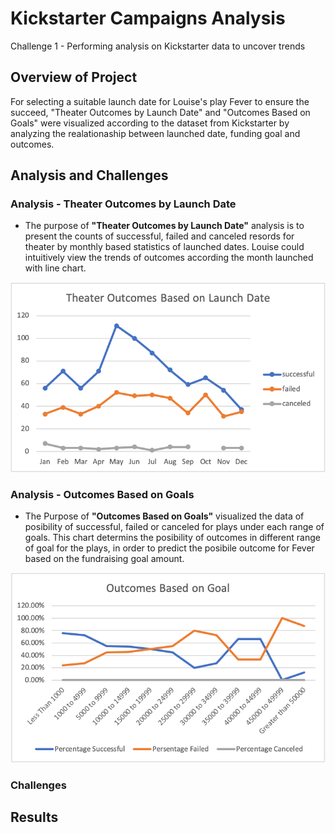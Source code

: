 # Kickstarter Campaigns Analysis
Challenge 1 - Performing analysis on Kickstarter data to uncover trends

## Overview of Project

For selecting a suitable launch date for Louise's play Fever to ensure the succeed, "Theater Outcomes by Launch Date" and "Outcomes Based on Goals" were visualized according to the dataset from Kickstarter by analyzing the realationaship between launched date, funding goal and outcomes.

## Analysis and Challenges

### Analysis - Theater Outcomes by Launch Date
* The purpose of **"Theater Outcomes by Launch Date"** analysis is to present the counts of successful, failed and canceled resords for theater by monthly based statistics of launched dates. Louise could intuitively view the trends of outcomes according the month launched with line chart.

![Theater_Outcomes_vs_Launch](/Theater_Outcomes_vs_Launch.png)

### Analysis - Outcomes Based on Goals

* The Purpose of **"Outcomes Based on Goals"** visualized the data of posibility of successful, failed or canceled for plays under each range of goals.  This chart determins the posibility of outcomes in different range of goal for the plays, in order to predict the posibile outcome for Fever based on the fundraising goal amount.

![Outcomes_vs_Goals](/Outcomes_vs_Goals.png)

### Challenges


## Results


